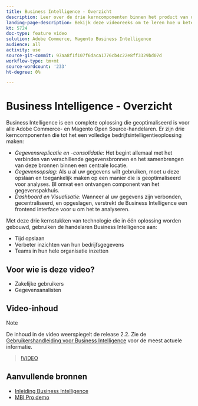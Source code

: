 ```yaml
---
title: Business Intelligence - Overzicht
description: Leer over de drie kerncomponenten binnen het product van de Business Intelligence die een volledige bedrijfsintelligentieoplossing verstrekken.
landing-page-description: Bekijk deze videoreeks om te leren hoe u betere bedrijfsinzichten en resultaten door gegevenssamenvoeging, analyse, en visualisatie kunt drijven.
kt: 5724
doc-type: feature video
solution: Adobe Commerce, Magento Business Intelligence
audience: all
activity: use
source-git-commit: 97aa8f1f107f6daca1776cb4c22e8ff3329bd07d
workflow-type: tm+mt
source-wordcount: '233'
ht-degree: 0%

---
```



# Business Intelligence - Overzicht

Business Intelligence is een complete oplossing die geoptimaliseerd is voor alle Adobe Commerce- en Magento Open Source-handelaren. Er zijn drie kerncomponenten die tot het een volledige bedrijfsintelligentieoplossing maken:

- _Gegevensreplicatie en -consolidatie_: Het begint allemaal met het verbinden van verschillende gegevensbronnen en het samenbrengen van deze bronnen binnen een centrale locatie.
- _Gegevensopslag_: Als u al uw gegevens wilt gebruiken, moet u deze opslaan en toegankelijk maken op een manier die is geoptimaliseerd voor analyses. BI omvat een ontvangen component van het gegevenspakhuis.
- _Dashboard en Visualisatie_: Wanneer al uw gegevens zijn verbonden, gecentraliseerd, en opgeslagen, verstrekt de Business Intelligence een frontend interface voor u om het te analyseren.

Met deze drie kernstukken van technologie die in één oplossing worden gebouwd, gebruiken de handelaren Business Intelligence aan:

- Tijd opslaan
- Verbeter inzichten van hun bedrijfsgegevens
- Teams in hun hele organisatie inzetten

## Voor wie is deze video?

- Zakelijke gebruikers
- Gegevensanalisten

## Video-inhoud

>[!NOTE]
>
>De inhoud in de video weerspiegelt de release 2.2. Zie de [Gebruikershandleiding voor Business Intelligence](https://docs.magento.com/mbi/) voor de meest actuele informatie.

>[!VIDEO](https://video.tv.adobe.com/v/35979?quality=12&learn=on)

## Aanvullende bronnen

- [Inleiding Business Intelligence](https://docs.magento.com/mbi/getting-started/getting-started.html)
- [MBI Pro demo](https://support.magento.com/hc/en-us/articles/360016729571)
